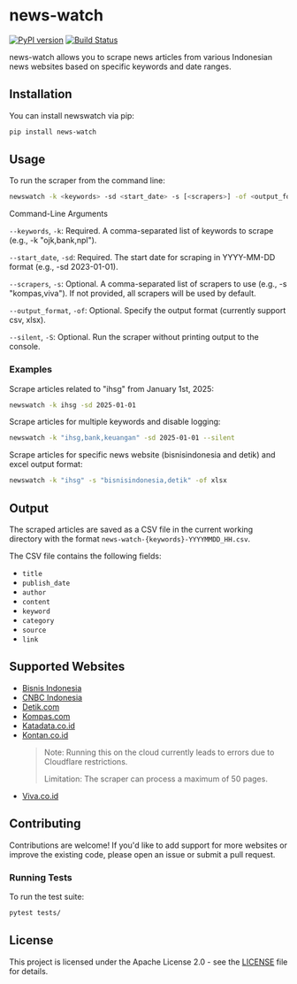 # news-watch

[![PyPI version](https://badge.fury.io/py/news-watch.svg)](https://badge.fury.io/py/news-watch)
[![Build Status](https://github.com/okkymabruri/news-watch/actions/workflows/test.yml/badge.svg)](https://github.com/okkymabruri/news-watch/actions)

news-watch allows you to scrape news articles from various Indonesian news websites based on specific keywords and date ranges.


## Installation

You can install newswatch via pip:

```bash
pip install news-watch
```

## Usage

To run the scraper from the command line:

```bash
newswatch -k <keywords> -sd <start_date> -s [<scrapers>] -of <output_format> --silent
```
Command-Line Arguments

`--keywords`, `-k`: Required. A comma-separated list of keywords to scrape (e.g., -k "ojk,bank,npl").

`--start_date`, `-sd`: Required. The start date for scraping in YYYY-MM-DD format (e.g., -sd 2023-01-01).

`--scrapers`, `-s`: Optional. A comma-separated list of scrapers to use (e.g., -s "kompas,viva"). If not provided, all scrapers will be used by default.

`--output_format`, `-of`: Optional. Specify the output format (currently support csv, xlsx).

`--silent`, `-S`: Optional. Run the scraper without printing output to the console.


### Examples

Scrape articles related to "ihsg" from January 1st, 2025:

```bash
newswatch -k ihsg -sd 2025-01-01
```

Scrape articles for multiple keywords and disable logging:

```bash
newswatch -k "ihsg,bank,keuangan" -sd 2025-01-01 --silent
```

Scrape articles for specific news website (bisnisindonesia and detik) and excel output format:

```bash
newswatch -k "ihsg" -s "bisnisindonesia,detik" -of xlsx
```


## Output

The scraped articles are saved as a CSV file in the current working directory with the format `news-watch-{keywords}-YYYYMMDD_HH.csv`.

The CSV file contains the following fields:

- `title`
- `publish_date`
- `author`
- `content`
- `keyword`
- `category`
- `source`
- `link`

## Supported Websites

- [Bisnis Indonesia](https://bisnisindonesia.id/)
- [CNBC Indonesia](https://www.cnbcindonesia.com/)
- [Detik.com](https://www.detik.com/)
- [Kompas.com](https://www.kompas.com/)
- [Katadata.co.id](https://katadata.co.id/)
- [Kontan.co.id](https://www.kontan.co.id/)
    > Note: Running this on the cloud currently leads to errors due to Cloudflare restrictions.
    >
    > Limitation: The scraper can process a maximum of 50 pages.
- [Viva.co.id](https://www.viva.co.id/)

## Contributing

Contributions are welcome! If you'd like to add support for more websites or improve the existing code, please open an issue or submit a pull request.

### Running Tests

To run the test suite:

```bash
pytest tests/
```

## License

This project is licensed under the Apache License 2.0 - see the [LICENSE](LICENSE) file for details.
